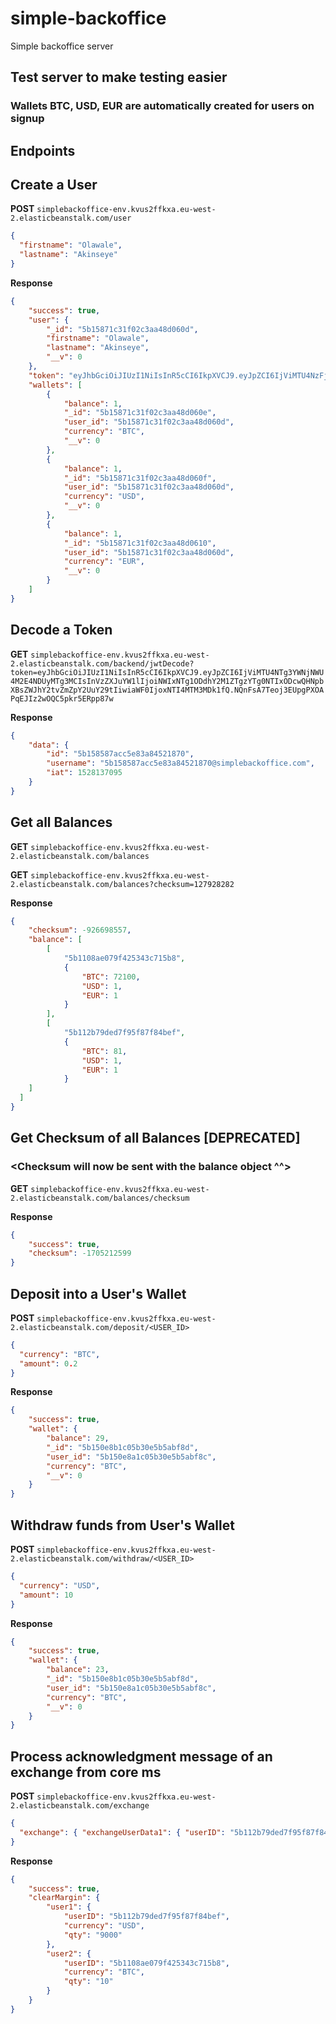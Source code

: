 # simple-backoffice
Simple backoffice server

## Test server to make testing easier
### Wallets BTC, USD, EUR are automatically created for users on signup

## Endpoints

## Create a User
**POST** `simplebackoffice-env.kvus2ffkxa.eu-west-2.elasticbeanstalk.com/user`
```json
{
  "firstname": "Olawale",
  "lastname": "Akinseye"
}
```

**Response**
```json
{
	"success": true,
	"user": {
		"_id": "5b15871c31f02c3aa48d060d",
		"firstname": "Olawale",
		"lastname": "Akinseye",
		"__v": 0
	},
	"token": "eyJhbGciOiJIUzI1NiIsInR5cCI6IkpXVCJ9.eyJpZCI6IjViMTU4NzFjMzFmMDJjM2FhNDhkMDYwZCIsInVzZXJuYW1lIjoiNWIxNTg3MWMzMWYwMmMzYWE0OGQwNjBkQHNpbXBsZWJhY2tvZmZpY2UuY29tIiwiaWF0IjoxNTI4MTM3NTAxfQ.165JA-TqFE6UYc5PIq7CJ-ri-Mu_vGqvuFZk5zpIRn8",
	"wallets": [
		{
			"balance": 1,
			"_id": "5b15871c31f02c3aa48d060e",
			"user_id": "5b15871c31f02c3aa48d060d",
			"currency": "BTC",
			"__v": 0
		},
		{
			"balance": 1,
			"_id": "5b15871c31f02c3aa48d060f",
			"user_id": "5b15871c31f02c3aa48d060d",
			"currency": "USD",
			"__v": 0
		},
		{
			"balance": 1,
			"_id": "5b15871c31f02c3aa48d0610",
			"user_id": "5b15871c31f02c3aa48d060d",
			"currency": "EUR",
			"__v": 0
		}
	]
}
```

## Decode a Token
**GET** `simplebackoffice-env.kvus2ffkxa.eu-west-2.elasticbeanstalk.com/backend/jwtDecode?token=eyJhbGciOiJIUzI1NiIsInR5cCI6IkpXVCJ9.eyJpZCI6IjViMTU4NTg3YWNjNWU4M2E4NDUyMTg3MCIsInVzZXJuYW1lIjoiNWIxNTg1ODdhY2M1ZTgzYTg0NTIxODcwQHNpbXBsZWJhY2tvZmZpY2UuY29tIiwiaWF0IjoxNTI4MTM3MDk1fQ.NQnFsA7Teoj3EUpgPXOAPqEJIz2wOQC5pkr5ERpp87w`

**Response**
```json
{
	"data": {
		"id": "5b158587acc5e83a84521870",
		"username": "5b158587acc5e83a84521870@simplebackoffice.com",
		"iat": 1528137095
	}
}
```


## Get all Balances
**GET** `simplebackoffice-env.kvus2ffkxa.eu-west-2.elasticbeanstalk.com/balances`

**GET** `simplebackoffice-env.kvus2ffkxa.eu-west-2.elasticbeanstalk.com/balances?checksum=127928282`

**Response**
```json
{
	"checksum": -926698557,
	"balance": [
		[
			"5b1108ae079f425343c715b8",
			{
				"BTC": 72100,
				"USD": 1,
				"EUR": 1
			}
		],
		[
			"5b112b79ded7f95f87f84bef",
			{
				"BTC": 81,
				"USD": 1,
				"EUR": 1
			}
    ]
  ]
}
```

## Get Checksum of all Balances [DEPRECATED]
### <Checksum will now be sent with the balance object ^^>
**GET** `simplebackoffice-env.kvus2ffkxa.eu-west-2.elasticbeanstalk.com/balances/checksum`

**Response**
```json
{
	"success": true,
	"checksum": -1705212599
}
```


## Deposit into a User's Wallet
**POST** `simplebackoffice-env.kvus2ffkxa.eu-west-2.elasticbeanstalk.com/deposit/<USER_ID>`
```json
{
  "currency": "BTC",
  "amount": 0.2
}
```

**Response**
```json
{
	"success": true,
	"wallet": {
		"balance": 29,
		"_id": "5b150e8b1c05b30e5b5abf8d",
		"user_id": "5b150e8a1c05b30e5b5abf8c",
		"currency": "BTC",
		"__v": 0
	}
}
```


## Withdraw funds from User's Wallet
**POST** `simplebackoffice-env.kvus2ffkxa.eu-west-2.elasticbeanstalk.com/withdraw/<USER_ID>`
```json
{
  "currency": "USD",
  "amount": 10
}
```

**Response**
```json
{
	"success": true,
	"wallet": {
		"balance": 23,
		"_id": "5b150e8b1c05b30e5b5abf8d",
		"user_id": "5b150e8a1c05b30e5b5abf8c",
		"currency": "BTC",
		"__v": 0
	}
}
```

## Process acknowledgment message of an exchange from core ms
**POST** `simplebackoffice-env.kvus2ffkxa.eu-west-2.elasticbeanstalk.com/exchange`
```json
{
  "exchange": { "exchangeUserData1": { "userID": "5b112b79ded7f95f87f84bef", "orderID": "ORDER_015", "currency": "BTC", "qty": "10" }, "exchangeUserData2": { "userID": "5b1108ae079f425343c715b8", "orderID": "ORDER_019", "currency": "USD", "qty": "9000" } }
}
```

**Response**
```json
{
	"success": true,
	"clearMargin": {
		"user1": {
			"userID": "5b112b79ded7f95f87f84bef",
			"currency": "USD",
			"qty": "9000"
		},
		"user2": {
			"userID": "5b1108ae079f425343c715b8",
			"currency": "BTC",
			"qty": "10"
		}
	}
}
```

